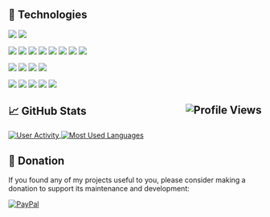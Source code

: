 ## 🔧 Technologies

[![](https://img.shields.io/badge/OS-Linux-informational?style=flat&logo=linux&logoColor=FFFFFF&color=79C83D)](#)
[![](https://img.shields.io/badge/OS-Windows-informational?style=flat&logo=windows&logoColor=FFFFFF&color=79C83D)](#)

[![](https://img.shields.io/badge/Code-%2ENET-informational?style=flat&logo=dot-net&logoColor=FFFFFF&color=79C83D)](#)
[![](https://img.shields.io/badge/Code-C%2B%2B-informational?style=flat&logo=c%2B%2B&logoColor=FFFFFF&color=79C83D)](#)
[![](https://img.shields.io/badge/Code-Java-informational?style=flat&logo=java&logoColor=FFFFFF&color=79C83D)](#)
[![](https://img.shields.io/badge/Code-JavaScript-informational?style=flat&logo=javascript&logoColor=FFFFFF&color=79C83D)](#)
[![](https://img.shields.io/badge/Code-MATLAB-informational?style=flat&logo=mathworks&logoColor=FFFFFF&color=79C83D)](#)
[![](https://img.shields.io/badge/Code-PHP-informational?style=flat&logo=php&logoColor=FFFFFF&color=79C83D)](#)
[![](https://img.shields.io/badge/Code-Python-informational?style=flat&logo=python&logoColor=FFFFFF&color=79C83D)](#)
[![](https://img.shields.io/badge/Code-R-informational?style=flat&logo=r&logoColor=FFFFFF&color=79C83D)](#)

[![](https://img.shields.io/badge/DB-Oracle%20Database-informational?style=flat&logo=oracle&logoColor=FFFFFF&color=79C83D)](#)
[![](https://img.shields.io/badge/DB-Microsoft%20SQL%20Server-informational?style=flat&logo=microsoft&logoColor=FFFFFF&color=79C83D)](#)
[![](https://img.shields.io/badge/DB-MySQL-informational?style=flat&logo=mysql&logoColor=FFFFFF&color=79C83D)](#)
[![](https://img.shields.io/badge/DB-SQLite-informational?style=flat&logo=sqlite&logoColor=FFFFFF&color=79C83D)](#)

[![](https://img.shields.io/badge/Tools-Bash-informational?style=flat&logo=gnu-bash&logoColor=FFFFFF&color=79C83D)](#)
[![](https://img.shields.io/badge/Tools-Docker-informational?style=flat&logo=docker&logoColor=FFFFFF&color=79C83D)](#)
[![](https://img.shields.io/badge/Tools-Notepad%2B%2B-informational?style=flat&logo=notepad%2B%2B&logoColor=FFFFFF&color=79C83D)](#)
[![](https://img.shields.io/badge/Tools-Microsoft%20Office-informational?style=flat&logo=microsoft&logoColor=FFFFFF&color=79C83D)](#)
[![](https://img.shields.io/badge/Tools-PowerShell-informational?style=flat&logo=powershell&logoColor=FFFFFF&color=79C83D)](#)

## 📈 GitHub Stats <a href="#"><img align="right" src="https://hits.seeyoufarm.com/api/count/incr/badge.svg?url=https://github.com/TommasoBelluzzo/&title=Profile%20Views" alt="Profile Views"/></a>

<a href="#">
  <img align="center" src="https://github-readme-stats.vercel.app/api?username=TommasoBelluzzo&include_all_commits=true&count_private=true&hide=contribs&custom_title=User%20Activity&disable_animations=true&show_icons=true&line_height=24&bg_color=555555&title_color=FFFFFF&text_color=FFFFFF&icon_color=79C83D" alt="User Activity"/>
</a>

<a href="#">
  <img align="center" src="https://github-readme-stats.vercel.app/api/top-langs/?username=TommasoBelluzzo&langs_count=5&hide=css,html,jupyter%20notebook,text,smalltalk&layout=compact&bg_color=555555&title_color=FFFFFF&text_color=FFFFFF" alt="Most Used Languages"/>
</a>

## 🙏 Donation

If you found any of my projects useful to you, please consider making a donation to support its maintenance and development:

<a href="https://www.paypal.com/cgi-bin/webscr?cmd=_s-xclick&hosted_button_id=ASMXC3LYNV96J"><img alt="PayPal" src="https://www.paypalobjects.com/en_US/i/btn/btn_donate_LG.gif"/></a>
